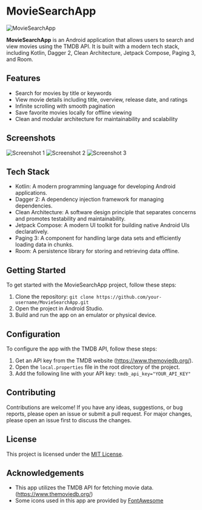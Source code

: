 <h1>MovieSearchApp</h1>

<img src="https://yourimageurl.com" alt="MovieSearchApp">

<p><strong>MovieSearchApp</strong> is an Android application that allows users to search and view movies using the TMDB API. It is built with a modern tech stack, including Kotlin, Dagger 2, Clean Architecture, Jetpack Compose, Paging 3, and Room.</p>

<h2>Features</h2>

<ul>
  <li>Search for movies by title or keywords</li>
  <li>View movie details including title, overview, release date, and ratings</li>
  <li>Infinite scrolling with smooth pagination</li>
  <li>Save favorite movies locally for offline viewing</li>
  <li>Clean and modular architecture for maintainability and scalability</li>
</ul>

<h2>Screenshots</h2>

<img src="https://yourimageurl.com" alt="Screenshot 1">
<img src="https://yourimageurl.com" alt="Screenshot 2">
<img src="https://yourimageurl.com" alt="Screenshot 3">

<h2>Tech Stack</h2>

<ul>
  <li>Kotlin: A modern programming language for developing Android applications.</li>
  <li>Dagger 2: A dependency injection framework for managing dependencies.</li>
  <li>Clean Architecture: A software design principle that separates concerns and promotes testability and maintainability.</li>
  <li>Jetpack Compose: A modern UI toolkit for building native Android UIs declaratively.</li>
  <li>Paging 3: A component for handling large data sets and efficiently loading data in chunks.</li>
  <li>Room: A persistence library for storing and retrieving data offline.</li>
</ul>

<h2>Getting Started</h2>

<p>To get started with the MovieSearchApp project, follow these steps:</p>

<ol>
  <li>Clone the repository: <code>git clone https://github.com/your-username/MovieSearchApp.git</code></li>
  <li>Open the project in Android Studio.</li>
  <li>Build and run the app on an emulator or physical device.</li>
</ol>

<h2>Configuration</h2>

<p>To configure the app with the TMDB API, follow these steps:</p>

<ol>
  <li>Get an API key from the TMDB website (<a href="https://www.themoviedb.org/">https://www.themoviedb.org/</a>).</li>
  <li>Open the <code>local.properties</code> file in the root directory of the project.</li>
  <li>Add the following line with your API key: <code>tmdb_api_key="YOUR_API_KEY"</code></li>
</ol>

<h2>Contributing</h2>

<p>Contributions are welcome! If you have any ideas, suggestions, or bug reports, please open an issue or submit a pull request. For major changes, please open an issue first to discuss the changes.</p>

<h2>License</h2>

<p>This project is licensed under the <a href="https://opensource.org/licenses/MIT">MIT License</a>.</p>

<h2>Acknowledgements</h2>

<ul>
  <li>This app utilizes the TMDB API for fetching movie data. (<a href="https://www.themoviedb.org/">https://www.themoviedb.org/</a>)</li>
  <li>Some icons used in this app are provided by <a href="https://fontawesome.com/">FontAwesome</a>
